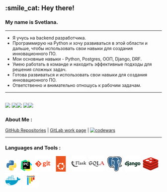 <h2> :smile_cat: Hey there!</h2>
<h3> My name is Svetlana.</h2>

---

- Я учусь на backend разработчика. <br>
- Программирую на Python и хочу развиваться в этой области и дальше, чтобы использовать свои навыки для создания инновационного ПО. <br>
- Мои основные навыки - Python, Postgres, ООП, Django, DRF. <br>
- Умею работать в команде и находить эффективные подходы для решения сложных задач. <br>
- Готова развиваться и использовать свои навыки для создания инновационного ПО. <br>
- Ответственно и внимательно отношусь к рабочим задачам. <br>

---

![](https://github-profile-summary-cards.vercel.app/api/cards/profile-details?username=svro2022&theme=slateorange)
![](https://github-profile-summary-cards.vercel.app/api/cards/repos-per-language?username=svro2022&theme=slateorange)![](https://github-profile-summary-cards.vercel.app/api/cards/most-commit-language?username=svro2022&theme=slateorange)
![](https://github-profile-summary-cards.vercel.app/api/cards/stats?username=svro2022&theme=slateorange)![](https://github-profile-summary-cards.vercel.app/api/cards/productive-time?username=svro2022&theme=slateorange)
---
### About Me :
[GitHub Repositories](https://github.com/svro2022?tab=repositories) |
[GitLab work page](https://gitlab.com/svro2022) |
[![codewars](https://www.codewars.com/users/svro/badges/micro)](https://www.codewars.com/users/svro)
 
---
### Languages and Tools :
<div><img src="https://github.com/devicons/devicon/blob/master/icons/python/python-original.svg" title="python" alt="python" width="40" height="40"/>&nbsp;
<img src="https://github.com/devicons/devicon/blob/master/icons/pycharm/pycharm-original.svg" title="pycharm" alt="pycharm" width="40" height="40"/>&nbsp;
<img src="https://github.com/devicons/devicon/blob/master/icons/git/git-plain-wordmark.svg" title="git" alt="git" width="50" height="50"/>&nbsp; 
<img src="https://github.com/devicons/devicon/blob/master/icons/ubuntu/ubuntu-plain.svg" title="ubuntu" alt="ubuntu" width="50" height="50"/>&nbsp; 
<img src="https://github.com/devicons/devicon/blob/master/icons/flask/flask-original-wordmark.svg" title="flask" alt="flask" width="50" height="50"/>&nbsp;
<img src="https://github.com/devicons/devicon/blob/master/icons/sqlalchemy/sqlalchemy-original.svg" title="sqlalchemy" alt="sqlalchemy" width="50" height="50"/>&nbsp;
<img src="https://github.com/devicons/devicon/blob/master/icons/postgresql/postgresql-original.svg" title="postgresql" alt="postgresql" width="50" height="50"/>&nbsp;
<img src="https://github.com/devicons/devicon/blob/master/icons/django/django-plain-wordmark.svg" title="django" alt="django" width="50" height="50"/>&nbsp;
<img src="https://github.com/devicons/devicon/blob/master/icons/redis/redis-original.svg" title="redis" alt="redis" width="50" height="50"/>&nbsp;
<img src="https://github.com/devicons/devicon/blob/master/icons/docker/docker-plain.svg" title="docker" alt="docker" width="50" height="50"/>&nbsp;  
<img src="https://github.com/devicons/devicon/blob/master/icons/pytest/pytest-original.svg" title="pytest" alt="pytest" width="50" height="50"/>&nbsp;
</div>

